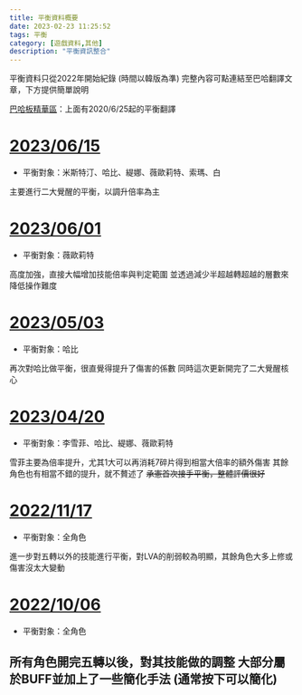 ```yaml
---
title: 平衡資料概要
date: 2023-02-23 11:25:52
tags: 平衡
category: [遊戲資料,其他]
description: "平衡資訊整合"
---
```


平衡資料只從2022年開始紀錄 (時間以韓版為準)
完整內容可點連結至巴哈翻譯文章，下方提供簡單說明

[巴哈板精華區](https://forum.gamer.com.tw/G1.php?bsn=23655&parent=659)：上面有2020/6/25起的平衡翻譯

# [2023/06/15](https://forum.gamer.com.tw/G2.php?bsn=23655&parent=659&sn=797&lorder=20&ptitle=%E3%80%90%E9%9F%93%E7%89%88%E3%80%912020%2F6%2F25%E8%B5%B7%E6%8A%80%E8%83%BD%E5%B9%B3%E8%A1%A1%E8%B3%87%E8%A8%8A)

- 平衡對象：米斯特汀、哈比、緹娜、薇歐莉特、索瑪、白

主要進行二大覺醒的平衡，以調升倍率為主

# [2023/06/01](https://forum.gamer.com.tw/G2.php?bsn=23655&parent=659&sn=795&lorder=19&ptitle=%E3%80%90%E9%9F%93%E7%89%88%E3%80%912020%2F6%2F25%E8%B5%B7%E6%8A%80%E8%83%BD%E5%B9%B3%E8%A1%A1%E8%B3%87%E8%A8%8A)

- 平衡對象：薇歐莉特

高度加強，直接大幅增加技能倍率與判定範圍
並透過減少半超越轉超越的層數來降低操作難度

# [2023/05/03](https://forum.gamer.com.tw/G2.php?bsn=23655&parent=659&sn=780&lorder=17&ptitle=%E3%80%90%E9%9F%93%E7%89%88%E3%80%912020%2F6%2F25%E8%B5%B7%E6%8A%80%E8%83%BD%E5%B9%B3%E8%A1%A1%E8%B3%87%E8%A8%8A)

- 平衡對象：哈比

再次對哈比做平衡，很直覺得提升了傷害的係數
同時這次更新開完了二大覺醒核心

# [2023/04/20](https://forum.gamer.com.tw/G2.php?bsn=23655&parent=659&sn=780&lorder=17&ptitle=%E3%80%90%E9%9F%93%E7%89%88%E3%80%912020%2F6%2F25%E8%B5%B7%E6%8A%80%E8%83%BD%E5%B9%B3%E8%A1%A1%E8%B3%87%E8%A8%8A)

- 平衡對象：李雪菲、哈比、緹娜、薇歐莉特

雪菲主要為倍率提升，尤其1大可以再消耗7碎片得到相當大倍率的額外傷害
其餘角色也有相當不錯的提升，就不贅述了
~~承憲首次接手平衡，整體評價很好~~

# [2022/11/17](https://forum.gamer.com.tw/G2.php?bsn=23655&parent=659&sn=756&lorder=16&ptitle=%E3%80%90%E9%9F%93%E7%89%88%E3%80%912020%2F6%2F25%E8%B5%B7%E6%8A%80%E8%83%BD%E5%B9%B3%E8%A1%A1%E8%B3%87%E8%A8%8A)

- 平衡對象：全角色

進一步對五轉以外的技能進行平衡，對LVA的削弱較為明顯，其餘角色大多上修或傷害沒太大變動

# [2022/10/06](https://forum.gamer.com.tw/G2.php?bsn=23655&parent=659&sn=752&lorder=15&ptitle=%E3%80%90%E9%9F%93%E7%89%88%E3%80%912020%2F6%2F25%E8%B5%B7%E6%8A%80%E8%83%BD%E5%B9%B3%E8%A1%A1%E8%B3%87%E8%A8%8A)

- 平衡對象：全角色

所有角色開完五轉以後，對其技能做的調整
大部分屬於BUFF並加上了一些簡化手法 (通常按下可以簡化)
---
